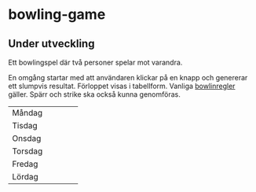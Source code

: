 # bowling-game

## Under utveckling

Ett bowlingspel där två personer spelar mot varandra. 

En omgång startar med att användaren klickar på en knapp och genererar ett slumpvis resultat. Förloppet visas i tabellform. Vanliga [bowlinregler](http://www.alltombowling.nu/skola_rakna.php) gäller. Spärr och strike ska också kunna genomföras.

|               |                        |   |   |   |
|---------------|------------------------|---|---|---|
| M&aring;ndag  |                        |   |   |   |
| Tisdag        |                        |   |   |   |
| Onsdag        |                        |   |   |   |
| Torsdag       |                        |   |   |   |
| Fredag        |                        |   |   |   |
| L&ouml;rdag   |                        |   |   |   |
